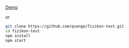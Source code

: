 [Demo](https://qvenge.github.io/fizikon/index.html)

or

```bash
git clone https://github.com/qvenge/fizikon-test.git
cd fizikon-test
npm install
npm start
```
